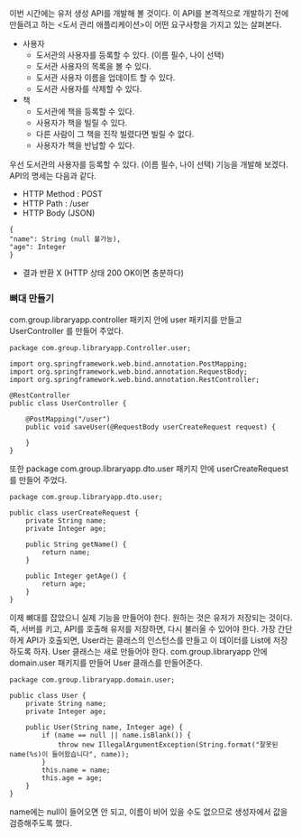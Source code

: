 이번 시간에는 유저 생성 API를 개발해 볼 것이다. 이 API를 본격적으로 개발하기 전에 만들려고 하는 <도서 관리 애플리케이션>이 어떤 요구사항을 가지고 있는 살펴본다.

- 사용자
  - 도서관의 사용자를 등록할 수 있다. (이름 필수, 나이 선택)
  - 도서관 사용자의 목록을 볼 수 있다.
  - 도서관 사용자 이름을 업데이트 할 수 있다.
  - 도서관 사용자를 삭제할 수 있다.
- 책
  - 도서관에 책을 등록할 수 있다.
  - 사용자가 책을 빌릴 수 있다.
  - 다른 사람이 그 책을 진작 빌렸다면 빌릴 수 없다.
  - 사용자가 책을 반납할 수 있다.

우선 도서관의 사용자를 등록할 수 있다. (이름 필수, 나이 선택) 기능을 개발해 보겠다. API의 명세는 다음과 같다.
- HTTP Method : POST
- HTTP Path : /user
- HTTP Body (JSON)
```
{
"name": String (null 불가능),
"age": Integer
}
```
- 결과 반환 X (HTTP 상태 200 OK이면 충분하다)

### 뼈대 만들기
com.group.libraryapp.controller 패키지 안에 user 패키지를 만들고 UserController 를 만들어 주었다. 
```
package com.group.libraryapp.Controller.user;

import org.springframework.web.bind.annotation.PostMapping;
import org.springframework.web.bind.annotation.RequestBody;
import org.springframework.web.bind.annotation.RestController;

@RestController
public class UserController {

    @PostMapping("/user")
    public void saveUser(@RequestBody userCreateRequest request) {

    }
}
```
또한 package com.group.libraryapp.dto.user 패키지 안에 userCreateRequest를 만들어 주었다.
```
package com.group.libraryapp.dto.user;

public class userCreateRequest {
    private String name;
    private Integer age;

    public String getName() {
        return name;
    }

    public Integer getAge() {
        return age;
    }
}
```

이제 뼈대를 잡았으니 실제 기능을 만들어야 한다. 원하는 것은 유저가 저장되는 것이다. 즉, 서버를 키고, API를 호출해 유저를 저장하면, 다시 불러올 수 있어야 한다. 가장 간단하게 API가 호출되면, User라는 클래스의 인스턴스를 만들고 이 데이터를 List에 저장하도록 하자. User 클래스는 새로 만들어야 한다. com.group.libraryapp 안에 domain.user 패키지를 만들어 User 클래스를 만들어준다.

```
package com.group.libraryapp.domain.user;

public class User {
    private String name;
    private Integer age;
    
    public User(String name, Integer age) {
        if (name == null || name.isBlank()) {
            throw new IllegalArgumentException(String.format("잘못된 name(%s)이 들어왔습니다", name));
        }
        this.name = name;
        this.age = age;
    }
}
```
name에는 null이 들어오면 안 되고, 이름이 비어 있을 수도 없으므로 생성자에서 값을 검증해주도록 했다.



